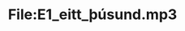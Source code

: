 ---
title: File:E1_eitt_þúsund.mp3
recording of: eitt þúsund
reading speed: slow
speaker: E
license: CC0
---